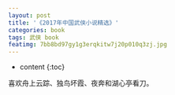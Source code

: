 ```yaml
---
layout: post
title: '《2017年中国武侠小说精选》'
categories: book
tags: 武侠 book
featimg: 7bb8bd97gy1g3erqkitw7j20p010q3zj.jpg
---
```


* content
{:toc}

喜欢舟上云踪、独鸟坏霞、夜奔和湖心亭看刀。
